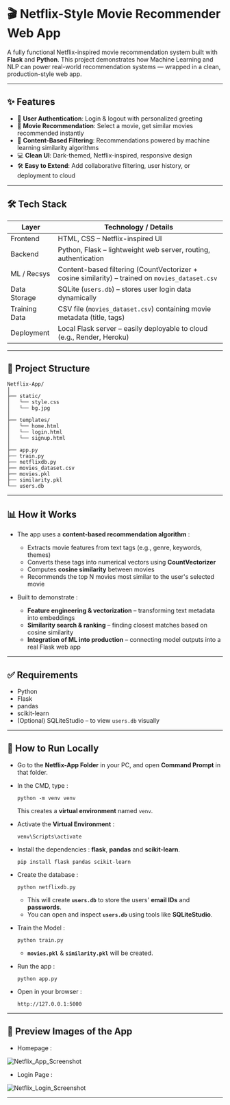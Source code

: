 # 🎬 Netflix-Style Movie Recommender Web App

A fully functional Netflix-inspired movie recommendation system built with **Flask** and **Python**. This project demonstrates how Machine Learning and NLP can power real-world recommendation systems — wrapped in a clean, production-style web app.

---

## ✨ Features
- 🔐 **User Authentication**: Login & logout with personalized greeting
- 🎥 **Movie Recommendation**: Select a movie, get similar movies recommended instantly
- 🧠 **Content-Based Filtering**: Recommendations powered by machine learning similarity algorithms
- 💻 **Clean UI**: Dark-themed, Netflix-inspired, responsive design
- 🛠 **Easy to Extend**: Add collaborative filtering, user history, or deployment to cloud

---
## 🛠 Tech Stack
| Layer         | Technology / Details                                                                 |
|-------------- | ------------------------------------------------------------------------------------ |
| Frontend      | HTML, CSS – Netflix-inspired UI                                                      |
| Backend       | Python, Flask – lightweight web server, routing, authentication                      |
| ML / Recsys   | Content-based filtering (CountVectorizer + cosine similarity) – trained on `movies_dataset.csv` |
| Data Storage  | SQLite (`users.db`) – stores user login data dynamically                             |
| Training Data | CSV file (`movies_dataset.csv`) containing movie metadata (title, tags)              |
| Deployment    | Local Flask server – easily deployable to cloud (e.g., Render, Heroku)                |

---

## 📂 Project Structure

```
Netflix-App/
│
├── static/
│   └── style.css
│   └── bg.jpg
│
├── templates/
│   └── home.html
│   └── login.html
│   └── signup.html
│
├── app.py
├── train.py
├── netflixdb.py
├── movies_dataset.csv
├── movies.pkl
├── similarity.pkl
└── users.db
```
---
## 📊 How it Works
- The app uses a **content-based recommendation algorithm** :
  - Extracts movie features from text tags (e.g., genre, keywords, themes)
  - Converts these tags into numerical vectors using **CountVectorizer**
  - Computes **cosine similarity** between movies
  - Recommends the top N movies most similar to the user's selected movie

- Built to demonstrate :
  - **Feature engineering & vectorization** – transforming text metadata into embeddings
  - **Similarity search & ranking** – finding closest matches based on cosine similarity
  - **Integration of ML into production** – connecting model outputs into a real Flask web app

---
## ✅ Requirements
- Python
- Flask
- pandas
- scikit-learn
- (Optional) SQLiteStudio – to view `users.db` visually

---
## 🚀 How to Run Locally
- Go to the **Netflix-App Folder** in your PC, and open **Command Prompt** in that folder.

- In the CMD, type :
  ```
  python -m venv venv  
  ```
  This creates a **virtual environment** named `venv`.

- Activate the **Virtual Environment** :
  ```
  venv\Scripts\activate
  ```
- Install the dependencies : **flask**, **pandas** and **scikit-learn**.
  ```
  pip install flask pandas scikit-learn
  ```
- Create the database :
  ```
  python netflixdb.py
  ```
  - This will create **`users.db`** to store the users' **email IDs** and **passwords**.
  - You can open and inspect **`users.db`** using tools like **SQLiteStudio**.

- Train the Model :
  ```
  python train.py
  ```
  - **`movies.pkl`** & **`similarity.pkl`** will be created.

- Run the app :
  ```
  python app.py
  ```
- Open in your browser :
  ```
  http://127.0.0.1:5000
  ```
---
## 📸 Preview Images of the App
- Homepage :

![Netflix_App_Screenshot](https://github.com/user-attachments/assets/90ce9fcc-50d4-4f55-8f81-b6e0541f2d67)

- Login Page :

![Netflix_Login_Screenshot](https://github.com/user-attachments/assets/e12db505-b721-430d-9e92-45f5251cd6ec)

---
